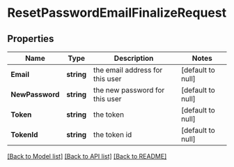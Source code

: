 # ResetPasswordEmailFinalizeRequest

## Properties
Name | Type | Description | Notes
------------ | ------------- | ------------- | -------------
**Email** | **string** | the email address for this user | [default to null]
**NewPassword** | **string** | the new password for this user | [default to null]
**Token** | **string** | the token | [default to null]
**TokenId** | **string** | the token id | [default to null]

[[Back to Model list]](../README.md#documentation-for-models) [[Back to API list]](../README.md#documentation-for-api-endpoints) [[Back to README]](../README.md)

